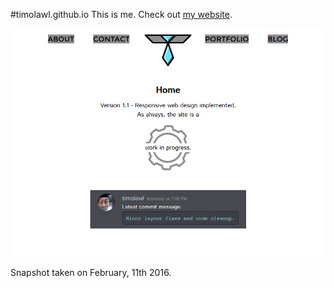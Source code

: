 #timolawl.github.io
This is me. Check out [my website](http://timolawl.github.io).

![Timolawl.github.io website screenshot](/static/images/meta/timolawlweb_screenshot.png "Timolawl.github.io website screenshot")

Snapshot taken on February, 11th 2016.


